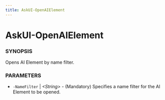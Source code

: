 ```yaml
---
title: AskUI-OpenAIElement
---
```


# AskUI-OpenAIElement

### SYNOPSIS

Opens AI Element by name filter.

### PARAMETERS

- `-NameFilter` | _&lt;String&gt;_ - (Mandatory) Specifies a name filter for the AI Element to be opened.

